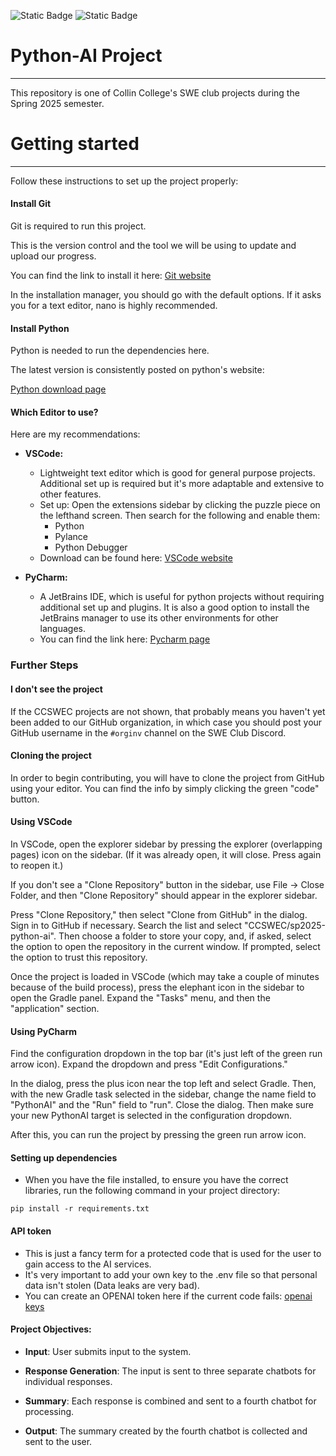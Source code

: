 ﻿![Static Badge](https://img.shields.io/badge/build-passing-brightgreen) ![Static Badge](https://img.shields.io/badge/python-3.8+-nextpart?logo=python)

# Python-AI Project

---

This repository is one of Collin College's SWE club projects during the Spring 2025 semester.

# Getting started

---

Follow these instructions to set up the project properly:

#### Install Git

Git is required to run this project.

This is the version control and the tool we will be using to update and upload our progress.

You can find the link to install it here: [Git website](https://git-scm.com/)

In the installation manager, you should go with the default options. If it asks you for a text editor, nano is highly recommended.

#### Install Python

Python is needed to run the dependencies here.

The latest version is consistently posted on python's website:

[Python download page](https://www.python.org/downloads/)

#### Which Editor to use?

Here are my recommendations:

- **VSCode:**
    - Lightweight text editor which is good for general purpose projects. Additional set up is required but it's more adaptable and extensive to other features. 
    - Set up: Open the extensions sidebar by clicking the puzzle piece on the lefthand screen. Then search for the following and enable them:
        - Python
        - Pylance
        - Python Debugger
    - Download can be found here: [VSCode website](https://code.visualstudio.com/)

- **PyCharm:**
    - A JetBrains IDE, which is useful for python projects without requiring additional set up and plugins. It is also a good option to install the JetBrains manager to use its other environments for other languages.
    - You can find the link here: [Pycharm page](https://www.jetbrains.com/pycharm/)

### Further Steps


#### I don't see the project

If the CCSWEC projects are not shown, that probably means you haven't yet been added to our GitHub organization, in which case you should post your GitHub username in the `#orginv` channel on the SWE Club Discord.
#### Cloning the project

In order to begin contributing, you will have to clone the project from GitHub using your editor. You can find the info by simply clicking the green "code" button.
#### Using VSCode

In VSCode, open the explorer sidebar by pressing the explorer (overlapping pages) icon on the sidebar. (If it was already open, it will close. Press again to reopen it.)

If you don't see a "Clone Repository" button in the sidebar, use File -> Close Folder, and then "Clone Repository" should appear in the explorer sidebar.

Press "Clone Repository," then select "Clone from GitHub" in the dialog. Sign in to GitHub if necessary. Search the list and select "CCSWEC/sp2025-python-ai".
Then choose a folder to store your copy, and, if asked, select the option to open the repository in the current window.
If prompted, select the option to trust this repository.

Once the project is loaded in VSCode (which may take a couple of minutes because of the build process), press the elephant icon in the sidebar to open the Gradle panel.
Expand the "Tasks" menu, and then the "application" section.

#### Using PyCharm

Find the configuration dropdown in the top bar (it's just left of the green run arrow icon).
Expand the dropdown and press "Edit Configurations."

In the dialog, press the plus icon near the top left and select Gradle.
Then, with the new Gradle task selected in the sidebar, change the name field to "PythonAI" and the "Run" field to "run".
Close the dialog. Then make sure your new PythonAI target is selected in the configuration dropdown.

After this, you can run the project by pressing the green run arrow icon.
#### Setting up dependencies

- When you have the file installed, to ensure you have the correct libraries, run the following command in your project directory:

```
pip install -r requirements.txt
```

#### API token

- This is just a fancy term for a protected code that is used for the user to gain access to the AI services.
- It's very important to add your own key to the .env file so that personal data isn't stolen (Data leaks are very bad).
- You can create an OPENAI token here if the current code fails: [openai keys](https://platform.openai.com/settings/proj_EZRi05G96jK34lz6zXb4FF5Z/api-keys)

#### Project Objectives:


- **Input**: User submits input to the system.

- **Response Generation**: The input is sent to three separate chatbots for individual responses.

- **Summary**: Each response is combined and sent to a fourth chatbot for processing.

- **Output**: The summary created by the fourth chatbot is collected and sent to the user.
